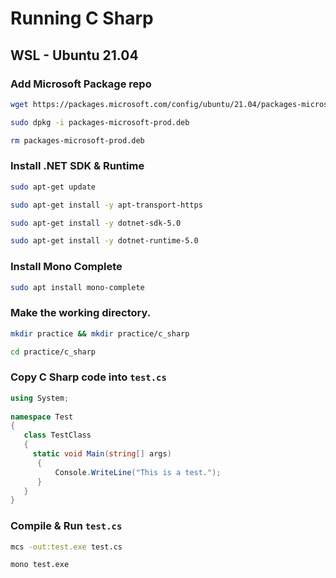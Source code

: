 # Running C Sharp

## WSL - Ubuntu 21.04

### Add Microsoft Package repo

```bash
wget https://packages.microsoft.com/config/ubuntu/21.04/packages-microsoft-prod.deb -O packages-microsoft-prod.deb

sudo dpkg -i packages-microsoft-prod.deb

rm packages-microsoft-prod.deb
```

### Install .NET SDK & Runtime

```bash
sudo apt-get update

sudo apt-get install -y apt-transport-https

sudo apt-get install -y dotnet-sdk-5.0

sudo apt-get install -y dotnet-runtime-5.0
```

### Install Mono Complete

```bash
sudo apt install mono-complete
```

### Make the working directory.

```bash
mkdir practice && mkdir practice/c_sharp

cd practice/c_sharp
```

### Copy C Sharp code into `test.cs`

```csharp
using System;  
  
namespace Test  
{  
   class TestClass  
   {  
     static void Main(string[] args)  
      {  
          Console.WriteLine("This is a test.");
      }  
   }  
}
```

### Compile & Run `test.cs`

```bash
mcs -out:test.exe test.cs

mono test.exe
```
